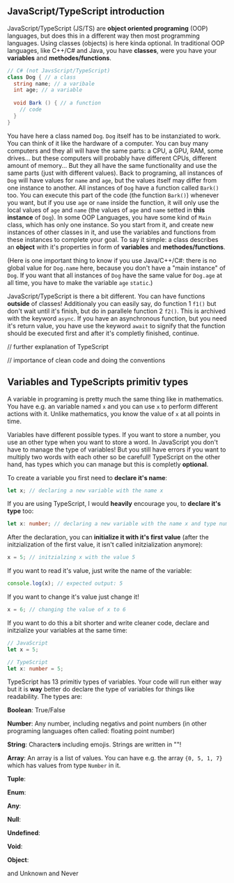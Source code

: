 ## JavaScript/TypeScript introduction
JavaScript/TypeScript (JS/TS) are **object oriented programing** (OOP) languages, but does this in a different way then most programming languages. Using classes (objects) is here kinda optional.
In traditional OOP languages, like C++/C# and Java, you have **classes**, were you have your **variables** and **methodes/functions**.
```cs
// C# (not JavsScript/TypeScript)
class Dog { // a class
  string name; // a varibale
  int age; // a variable
  
  void Bark () { // a function
    // code
  }
}
```
You have here a class named `Dog`.
`Dog` itself has to be instanziated to work. You can think of it like the hardware of a computer. You can buy many computers and they all will have the same parts: a CPU, a GPU, RAM, some drives... but these computers will probably have different CPUs, different amount of memory... But they all have the same functionality and use the same parts (just with different values).
Back to programing, all instances of `Dog` will have values for `name` and `age`, but the values itself may differ from one instance to another. All instances of `Dog` have a function called `Bark()` too. You can execute this part of the code (the function `Bark()`) whenever you want, but if you use `age` or `name` inside the function, it will only use the local values of `age` and `name` (the values of `age` and `name` setted in **this instance** of `Dog`).
In some OOP Languages, you have some kind of `Main` class, which has only one instance. So you start from it, and create new instances of other classes in it, and use the variables and functions from these instances to complete your goal.
To say it simple: a class describes an **object** with it's properties in form of **variables** and **methodes/functions**.


(Here is one important thing to know if you use Java/C++/C#: there is no global value for `Dog.name` here, because you don't have a "main instance" of `Dog`. If you want that all instances of `Dog` have the same value for `Dog.age` at all time, you have to make the variable `age` `static`.)


JavaScript/TypeScript is there a bit different. You can have functions **outside** of classes!
Additionaly you can easily say, do function 1 `f1()` but don't wait until it's finish, but do in parallele function 2 `f2()`. 
This is archived with the keyword `async`.
If you have an asynchronous function, but you need it's return value, you have use the keyword `await` to signify that the function should be executed first and after it's completly finished, continue.


// further explanation of TypeScript


// importance of clean code and doing the conventions


## Variables and TypeScripts primitiv types
A variable in programing is pretty much the same thing like in mathematics. You have e.g. an variable named `x` and you can use `x` to perform different actions with it. Unlike mathematics, you know the value of `x` at all points in time.


Variables have different possible types. If you want to store a number, you use an other type when you want to store a word. In JavaScript you don't have to manage the type of variables! But you still have errors if you want to multiply two words with each other so be carefull! TypeScript on the other hand, has types which you can manage but this is completly **optional**.


To create a variable you first need to **declare it's name**:
```js
let x; // declaring a new variable with the name x
```
If you are using TypeScript, I would **heavily** encourage you, to **declare it's type** too:
```ts
let x: number; // declaring a new variable with the name x and type number
```
After the declaration, you can **initialize it with it's first value** (after the initzialization of the first value, it isn't called initzialization anymore):
```js
x = 5; // initzialzing x with the value 5
```
If you want to read it's value, just write the name of the variable:
```js
console.log(x); // expected output: 5
```
If you want to change it's value just change it!
```js
x = 6; // changing the value of x to 6
```


If you want to do this a bit shorter and write cleaner code, declare and initzialize your variables at the same time:
```js
// JavaScript
let x = 5;
```
```ts
// TypeScript
let x: number = 5;
```


TypeScript has 13 primitiv types of variables. Your code will run either way but it is **way** better do declare the type of variables for things like readability. The types are:

**Boolean**: True/False

**Number**: Any number, including negativs and point numbers (in other programing languages often called: floating point number)

**String**: Character**s** including emojis. Strings are written in ""!

**Array**: An array is a list of values. You can have e.g. the array `{0, 5, 1, 7}` which has values from type `Number` in it.

**Tuple**: 

**Enum**:

**Any**:

**Null**:

**Undefined**:

**Void**:

**Object**:

and Unknown and Never

